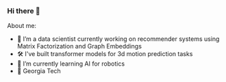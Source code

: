 ### Hi there 👋
About me:
- 🔭 I’m a data scientist currently working on recommender systems using Matrix Factorization and Graph Embeddings
- 🛠️ I've built transformer models for 3d motion prediction tasks
- 🌱 I’m currently learning AI for robotics
- 🐝 Georgia Tech

<!--
**edshieh/edshieh** is a ✨ _special_ ✨ repository because its `README.md` (this file) appears on your GitHub profile.

Here are some ideas to get you started:

- 🔭 I’m currently working on 3d motion prediction tasks + deep learning recommender systems
- 🌱 I’m currently learning AI for robotics
- 🐝 Georgia Tech
-->
